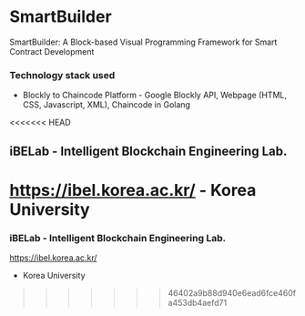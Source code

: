 # SmartBuilder
SmartBuilder: A Block-based Visual Programming Framework for Smart Contract Development

### Technology stack used

- Blockly to Chaincode Platform - Google Blockly API, Webpage (HTML, CSS, Javascript, XML), Chaincode in Golang 

<<<<<<< HEAD
## iBELab - Intelligent Blockchain Engineering Lab.
https://ibel.korea.ac.kr/  -  Korea University 
=======
### iBELab - Intelligent Blockchain Engineering Lab.
https://ibel.korea.ac.kr/
- Korea University 
>>>>>>> 46402a9b88d940e6ead6fce460fa453db4aefd71
